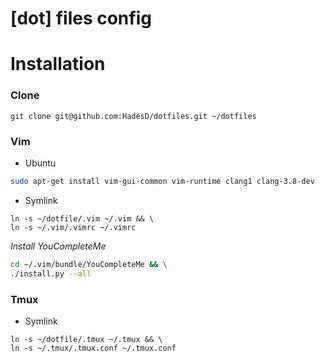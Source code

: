 # [dot] files config

# Installation

### Clone

```
git clone git@github.com:HadesD/dotfiles.git ~/dotfiles
```

### Vim

- Ubuntu

```bash
sudo apt-get install vim-gui-common vim-runtime clang1 clang-3.8-dev
```

- Symlink
```
ln -s ~/dotfile/.vim ~/.vim && \
ln -s ~/.vim/.vimrc ~/.vimrc
```

*Install YouCompleteMe*
```bash
cd ~/.vim/bundle/YouCompleteMe && \
./install.py --all
```

### Tmux

- Symlink

```
ln -s ~/dotfile/.tmux ~/.tmux && \
ln -s ~/.tmux/.tmux.conf ~/.tmux.conf
```
